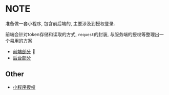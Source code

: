 # NOTE

准备做一套小程序, 包含前后端的, 主要涉及到授权登录.

前端会针对token存储和读取的方式, `request`的封装, 与服务端的授权等整理出一个易用的方案

- [前端部分](https://github.com/metxnbr/miniprogram-api-frontend) 🚀
- [后台部分](https://github.com/metxnbr/miniprogram-api)

## Other

- [小程序授权](https://github.com/metxnbr/miniprogram-authorize)